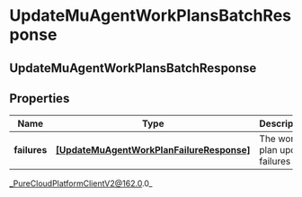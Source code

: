 # UpdateMuAgentWorkPlansBatchResponse

## UpdateMuAgentWorkPlansBatchResponse

## Properties

|Name | Type | Description | Notes|
|------------ | ------------- | ------------- | -------------|
| **failures** | [**[UpdateMuAgentWorkPlanFailureResponse]**](UpdateMuAgentWorkPlanFailureResponse) | The work plan update failures | |



_PureCloudPlatformClientV2@162.0.0_
